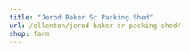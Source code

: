 ```yaml
---
title: "Jerod Baker Sr Packing Shed"
url: /ellenton/jerod-baker-sr-packing-shed/
shop: farm
---
```

